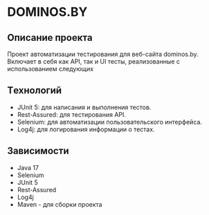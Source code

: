 # DOMINOS.BY

## Описание проекта
Проект автоматизации тестирования для веб-сайта dominos.by. Включает в себя как API, так и UI тесты, реализованные с использованием следующих 

## Tехнологий
- JUnit 5: для написания и выполнения тестов.
- Rest-Assured: для тестирования API.
- Selenium: для автоматизации пользовательского интерфейса.
- Log4j: для логирования информации о тестах.

## Зависимости
- Java 17
- Selenium
- JUnit 5
- Rest-Assured
- Log4j
- Maven - для сборки проекта
